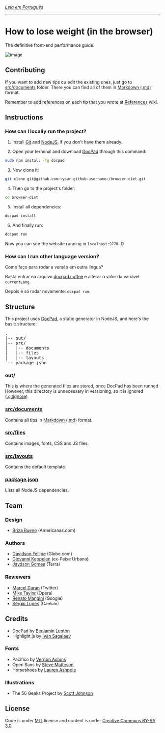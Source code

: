 *[Leia em Português](https://github.com/zenorocha/browser-diet/blob/master/README-pt.md)*

---

# How to lose weight (in the browser)

The definitive front-end performance guide.

![image](http://f.cl.ly/items/0H2J2d2r2S402o180B2n/five-geeks.jpg)

## Contributing

If you want to add new tips ou edit the existing ones, just go to [src/documents](https://github.com/zenorocha/browser-diet/blob/master/src/documents) folder. There you can find all of them in [Markdown (.md)](http://pt.wikipedia.org/wiki/Markdown) format.

Remember to add references on each tip that you wrote at [References](https://github.com/zenorocha/browser-diet/wiki/References) wiki.

## Instructions

### How can I locally run the project?

1. Install [Git](http://git-scm.com/downloads) and [NodeJS](http://nodejs.org/download/), if you don't have them already.

2. Open your terminal and download [DocPad](https://github.com/bevry/docpad) through this command:
```bash
sudo npm install -fg docpad
```

3. Now clone it:
```bash
git clone git@github.com:<your-github-username>/browser-diet.git
```

4. Then go to the project's folder:
```bash
cd browser-diet
```

5. Install all dependencies:
```bash
docpad install
```

6. And finally run:
```bash
docpad run
```

Now you can see the website running in `localhost:9778` :D

### How can I run other language version?

Como faço para rodar a versão em outra língua?

Basta entrar no arquivo [docpad.coffee](https://github.com/zenorocha/browser-diet/blob/master/docpad.coffee) e alterar o valor da variável `currentLang`.

Depois é só rodar novamente: `docpad run`.

## Structure

This project uses [DocPad](https://github.com/bevry/docpad), a static generator in NodeJS, and here's the basic structure:

<pre>
.
|-- out/
|-- src/
|   |-- documents
|   |-- files
|   |-- layouts
`-- package.json
</pre>

### out/

This is where the generated files are stored, once DocPad has been runned. However, this directory is unnecessary in versioning, so it is ignored ([.gitignore](https://github.com/zenorocha/browser-diet/blob/master/.gitignore)).

### [src/documents](https://github.com/zenorocha/browser-diet/blob/master/src/documents)

Contains all tips in [Markdown (.md)](http://pt.wikipedia.org/wiki/Markdown) format.

### [src/files](https://github.com/zenorocha/browser-diet/tree/master/src/files)

Contains images, fonts, CSS and JS files.

### [src/layouts](https://github.com/zenorocha/browser-diet/tree/master/src/layouts)

Contains the default template.

### [package.json](https://github.com/zenorocha/browser-diet/blob/master/package.json)

Lists all NodeJS dependencies.

## Team

### Design

* [Briza Bueno](http://www.brizabueno.com/) (Americanas.com)

### Authors

* [Davidson Fellipe](https://github.com/davidsonfellipe) (Globo.com)
* [Giovanni Keppelen](https://github.com/keppelen) (ex-Peixe Urbano)
* [Jaydson Gomes](https://github.com/jaydson) (Terra)

### Reviewers

* [Marcel Duran](https://github.com/marcelduran) (Twitter)
* [Mike Taylor](https://github.com/miketaylr) (Opera)
* [Renato Mangini](https://github.com/mangini) (Google)
* [Sérgio Lopes](https://github.com/sergiolopes) (Caelum)

## Credits

* DocPad by [Benjamin Lupton](https://github.com/balupton)
* Highlight.js by [Ivan Sagalaev](https://github.com/isagalaev/)

### Fonts

* Pacifico by [Vernon Adams](http://www.fontsquirrel.com/license/pacifico)
* Open Sans by [Steve Matteson](http://www.google.com/webfonts/specimen/Open+Sans)
* Horseshoes by [Lauren Ashpole](http://www.laurenashpole.com/licensing.html)

### Illustrations

* The 56 Geeks Project by [Scott Johnson](http://myextralife.com/56geeks/)

## License

Code is under [MIT](http://zenorocha.mit-license.org) license and content is under [Creative Commons BY-SA 3.0](http://creativecommons.org/licenses/by-sa/3.0/deed.en_US)